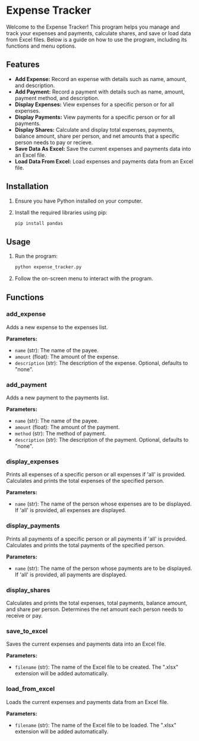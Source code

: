 # Expense Tracker

Welcome to the Expense Tracker! This program helps you manage and track your expenses and payments, calculate shares, and save or load data from Excel files. Below is a guide on how to use the program, including its functions and menu options.

## Features

- **Add Expense:** Record an expense with details such as name, amount, and description.
- **Add Payment:** Record a payment with details such as name, amount, payment method, and description.
- **Display Expenses:** View expenses for a specific person or  for all expenses.
- **Display Payments:** View payments for a specific person or for all payments.
- **Display Shares:** Calculate and display total expenses, payments, balance amount, share per person, and net amounts that a specific person needs to pay or recieve.
- **Save Data As Excel:** Save the current expenses and payments data into an Excel file.
- **Load Data From Excel:** Load expenses and payments data from an Excel file.

## Installation

1. Ensure you have Python installed on your computer.
2. Install the required libraries using pip:

    ```bash
    pip install pandas
    ```

## Usage

1. Run the program:

    ```bash
    python expense_tracker.py
    ```

2. Follow the on-screen menu to interact with the program.

## Functions

### add_expense

Adds a new expense to the expenses list.

**Parameters:**

- `name` (str): The name of the payee.
- `amount` (float): The amount of the expense.
- `description` (str): The description of the expense. Optional, defaults to "none".

### add_payment

Adds a new payment to the payments list.

**Parameters:**

- `name` (str): The name of the payee.
- `amount` (float): The amount of the payment.
- `method` (str): The method of payment.
- `description` (str): The description of the payment. Optional, defaults to "none".

### display_expenses

Prints all expenses of a specific person or all expenses if 'all' is provided. Calculates and prints the total expenses of the specified person.

**Parameters:**

- `name` (str): The name of the person whose expenses are to be displayed. If 'all' is provided, all expenses are displayed.

### display_payments

Prints all payments of a specific person or all payments if 'all' is provided. Calculates and prints the total payments of the specified person.

**Parameters:**

- `name` (str): The name of the person whose payments are to be displayed. If 'all' is provided, all payments are displayed.

### display_shares

Calculates and prints the total expenses, total payments, balance amount, and share per person. Determines the net amount each person needs to receive or pay.

### save_to_excel

Saves the current expenses and payments data into an Excel file.

**Parameters:**

- `filename` (str): The name of the Excel file to be created. The ".xlsx" extension will be added automatically.

### load_from_excel

Loads the current expenses and payments data from an Excel file.

**Parameters:**

- `filename` (str): The name of the Excel file to be loaded. The ".xlsx" extension will be added automatically.
